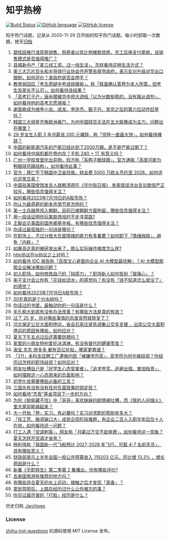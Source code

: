 # 知乎热榜
[![Build Status](https://github.com/ToWeLong/zhihu-hot-questions/workflows/CI/badge.svg)](https://github.com/ToWeLong/zhihu-hot-questions/actions)
[![GitHub language](https://img.shields.io/badge/language-golang-orange.svg)](https://golang.org/)
[![GitHub license](https://img.shields.io/github/license/ToWeLong/zhihu-hot-questions)](https://github.com/ToWeLong/zhihu-hot-questions/blob/main/LICENSE)

知乎热门话题，记录从 2020-11-29 日开始的知乎热门话题。每小时抓取一次数据，按天[归档](./archives)

<!-- BEGIN -->

1. [碧桂园推行准现房销售，购房者以低比例楼款锁房，完工后再支付尾款，该销售模式是否值得推广？](https://www.zhihu.com/question/612670772)
1. [县城新中产「拿三线工资，过一线生活」，怎样看待这种生活方式？](https://www.zhihu.com/question/612059036)
1. [美三大芯片巨头和半导体行业协会齐声警告拜登政府，表示反对升级对华出口限制，如何评价？美政府是否会停手？](https://www.zhihu.com/question/612701292)
1. [教育局回应「考生质疑中考成绩被偷」，称「核查确认答卷为本人所答，但考生及家长不认可」，如何看待该结果？](https://www.zhihu.com/question/612844896)
1. [「高考钉子户」唐尚珺被华中师大退档「以为分数挺稳的，没有服从调剂」，如何看待他的高考志愿填报？](https://www.zhihu.com/question/612864390)
1. [谢苗能成为继李小龙、成龙、李连杰、甄子丹、吴京之后的第六位动作巨星吗？](https://www.zhihu.com/question/611631360)
1. [韩国三大球星齐聚欧洲豪门，为何中国球员无法在五大联赛成为主力，问题出在哪里？](https://www.zhihu.com/question/612854726)
1. [29 岁女生入职 3 年月薪涨 200 元裸辞，称「领导一直画大饼」，如何看待裸辞？](https://www.zhihu.com/question/612673948)
1. [中国的新能源汽车的产能已经达到了2000万辆，是不是产能过剩了？](https://www.zhihu.com/question/610759763)
1. [如何看待中端机都在卷内存？手机 24G + 1T 有意义吗？](https://www.zhihu.com/question/612137955)
1. [广州一学校食堂吃出异物，校方称「系鸭子眼球膜」，官方通报「高度可能为鸭眼球巩膜结构」，如何看待此事？](https://www.zhihu.com/question/612664541)
1. [官方：拜仁签下韩国中卫金玟哉，转会费 5000 万欧＆签约至 2028，如何评价这笔交易？](https://www.zhihu.com/question/612852918)
1. [中国驻美国使馆发言人就赖清德在《华尔街日报》 发表错误涉台言论致信严正驳斥，哪些信息值得关注？](https://www.zhihu.com/question/612839824)
1. [如何看待2023年7月19日的A股市场？](https://www.zhihu.com/question/612712232)
1. [你认为最奇葩的剧本杀情节是怎样的？](https://www.zhihu.com/question/512143821)
1. [美一士兵越界闯入朝鲜，目前已被朝鲜方面拘留，哪些信息值得关注？](https://www.zhihu.com/question/612783631)
1. [用一段话证明你玩某款游戏时不走寻常路?](https://www.zhihu.com/question/608538992)
1. [王毅会见美国前国务卿基辛格，有哪些信息值得关注？](https://www.zhihu.com/question/612877749)
1. [你读过最孤独的一句诗是哪句？](https://www.zhihu.com/question/612858255)
1. [在职场上，不过分放大负面情绪的能力有多重要？如何卸下「情绪枷锁」，避免「内耗」？](https://www.zhihu.com/question/611885314)
1. [如果高达真的被研发出来了，那么实际操作难度怎么样?](https://www.zhihu.com/question/604761501)
1. [http协议在ip协议之上对吗？](https://www.zhihu.com/question/609936298)
1. [如何看待 IDC 报告称「百度文心是面向企业 AI 大模型最优解」？AI 大模型能帮企业解决哪些问题？](https://www.zhihu.com/question/612717801)
1. [初入职场，如何修炼自己的「钝感力」？职场新人如何告别「玻璃心」？](https://www.zhihu.com/question/611885353)
1. [电子支付会让你有「花钱如流水」的感觉吗？有没有「钱不知道怎么就没了」的感觉？](https://www.zhihu.com/question/612271567)
1. [如何看待2023年7月19日A股市场？](https://www.zhihu.com/question/612840036)
1. [30岁真的是个分水岭吗？](https://www.zhihu.com/question/327892616)
1. [你读过的书里，最触动你的一句话是什么？](https://www.zhihu.com/question/611914519)
1. [毛孔粗大到底有没有办法改善？有哪些方法是真的有效？](https://www.zhihu.com/question/609783231)
1. [过了 25 岁，你对哪些事情的态度突然就转变了？](https://www.zhihu.com/question/612528639)
1. [河北保定公交大面积停运，省会石家庄紧急调集公交车支援 ，出现公交大面积停运的原因有哪些，如何应对？](https://www.zhihu.com/question/612135833)
1. [夏天下午五点过后还需要防晒吗？](https://www.zhihu.com/question/611631466)
1. [家里的小朋友特别爱吃冰淇淋，有没有替代的健康零食？](https://www.zhihu.com/question/610391689)
1. [淘宝 京东 拼多多 都有百亿补贴，哪家更靠谱？](https://www.zhihu.com/question/612511784)
1. [「211」本科生应聘工厂遭爽约因「被嫌学历高」，高学历为何也被歧视？你经历过怎样的职场歧视？如何应对？](https://www.zhihu.com/question/612701753)
1. [网友吐槽自己是「好学生心态受害者」，「追求夸奖、逃避出错、害怕指责」，如何摆脱这一心态带来的负面影响？](https://www.zhihu.com/question/612691351)
1. [初学化妆需要哪些必备的工具？](https://www.zhihu.com/question/610861656)
1. [三国杀有没有没有任何负面效果的锁定技？](https://www.zhihu.com/question/512021893)
1. [如何看待“杰青”基金项目下一步的方向？](https://www.zhihu.com/question/612528161)
1. [为何《偷偷藏不住》中「哥哥」喜欢妹妹的剧情被吐槽，而《我的人间烟火》里大家却能磕起来？](https://www.zhihu.com/question/611881244)
1. [大一开始「卷」实习，有必要吗？实习对求职的帮助有多大？](https://www.zhihu.com/question/611893386)
1. [「技工荒、融资缺口大」成民企现阶段难题，有企业二百人入职半年后仅十人在岗，如何看待这一问题？](https://www.zhihu.com/question/612669755)
1. [打工人遇「空调刺客」，网友称「月薪过万交不起电费」，如何看待这一现象？夏天怎样开空调才省电？](https://www.zhihu.com/question/612715852)
1. [杨利伟称「我国新一代飞船预计 2027-2028 年飞行，可载 4-7 名航天员」，具有哪些意义？](https://www.zhihu.com/question/612675316)
1. [财政部表示上半年全国一般公共预算收入 119203 亿元，同比增 13.3% ，增长原因是什么？](https://www.zhihu.com/question/612847423)
1. [新番《无职转生》第二季第 2 集播出，你有哪些评价?](https://www.zhihu.com/question/612441860)
1. [去泰国旅游有推荐的地方吗？](https://www.zhihu.com/question/609303313)
1. [有哪些适合夏天的水上运动，接触之后才发现「真香」？](https://www.zhihu.com/question/611209104)
1. [拿到驾照后，上路后经历过什么让你难忘的事？](https://www.zhihu.com/question/612350078)
1. [你见过最厉害的「打脸」经历是什么？](https://www.zhihu.com/question/473217817)

<!-- END -->

历史归档 [./archives](./archives)


### License
[zhihu-hot-questions](https://github.com/towelong/zhihu-hot-questions) 的源码使用 MIT License 发布。